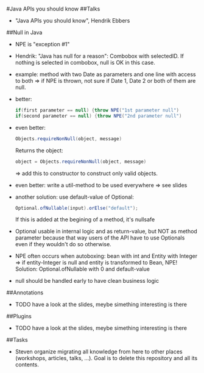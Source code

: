 #Java APIs you should know
##Talks
- "Java APIs you should know", Hendrik Ebbers

##Null in Java
- NPE is "exception #1"
- Hendrik: "Java has null for a reason": Combobox with selectedID. If nothing is selected in combobox, null is OK in this case.  
- example: method with two Date as parameters and one line with access to both => if NPE is thrown, not sure if Date 1, Date 2 or both of them are null.
- better: 

    ````java
    if(first parameter == null) {throw NPE("1st parameter null")
    if(second parameter == null) {throw NPE("2nd parameter null")
    ````
- even better:
    ````java
    Objects.requireNonNull(object, message)
    ````
    Returns the object:
    ````java
    object = Objects.requireNonNull(object, message)
    ````
    => add this to constructor to construct only valid objects.
- even better: write a util-method to be used everywhere => see slides
- another solution: use default-value of Optional:
    ````java
    Optional.ofNullable(input).orElse("default");
    ````    
    If this is added at the begining of a method, it's nullsafe
- Optional usable in internal logic and as return-value, but NOT as method parameter because that way users of the API have to use Optionals even if they wouldn't do so otherwise. 
- NPE often occurs when autoboxing: bean with int and Entity with Integer => if entity-Integer is null and entity is transformed to Bean, NPE! Solution: Optional.ofNullable with 0 and default-value
- null should be handled early to have clean business logic
    
##Annotations
- TODO have a look at the slides, meybe simething interesting is there

##Plugins
- TODO have a look at the slides, meybe simething interesting is there

##Tasks
- Steven organize migrating all knowledge from here to other places (workshops, articles, talks, ...). Goal is to delete this repository and all its contents.
